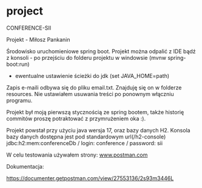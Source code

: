 # project
CONFERENCE-SII

Projekt - Miłosz Pankanin

Środowisko uruchomieniowe spring boot. 
Projekt można odpalić z IDE bądź z konsoli - po przejściu do folderu projektu w windowsie (mvnw spring-boot:run)
+ ewentualne ustawienie ścieżki do jdk (set JAVA_HOME=path)

Zapis e-maili odbywa się do pliku email.txt. Znajduję się on w folderze resources. Nie ustawiałem usuwania treści po ponownym włączniu programu.

Projekt był moją pierwszą stycznością ze spring bootem, także historię commitów proszę potraktować z przymrużeniem oka :).

Projekt powstał przy użyciu java wersja 17, oraz bazy danych H2.
Konsola bazy danych dostępna jest pod standardowym url(/h2-console)
jdbc:h2:mem:conferenceDb / login: conference / password: sii


W celu testowania używałem strony:
www.postman.com

Dokumentacja:

https://documenter.getpostman.com/view/27553136/2s93m3446L
